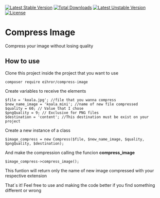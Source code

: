 [![Latest Stable Version](https://poser.pugx.org/eihror/compress-image/v/stable)](https://packagist.org/packages/eihror/compress-image)
[![Total Downloads](https://poser.pugx.org/eihror/compress-image/downloads)](https://packagist.org/packages/eihror/compress-image)
[![Latest Unstable Version](https://poser.pugx.org/eihror/compress-image/v/unstable)](https://packagist.org/packages/eihror/compress-image)
[![License](https://poser.pugx.org/eihror/compress-image/license)](https://packagist.org/packages/eihror/compress-image)

# Compress Image

Compress your image without losing quality

## How to use

Clone this project inside the project that you want to use

```
composer require eihror/compress-image
```

Create variables to receive the elements

```
$file = 'koala.jpg'; //file that you wanna compress
$new_name_image = 'koala_mini'; //name of new file compressed
$quality = 60; // Value that I chose
$pngQuality = 9; // Exclusive for PNG files
$destination = 'content'; //This destination must be exist on your project
```

Create a new instance of a class

```
$image_compress = new Compress($file, $new_name_image, $quality, $pngQuality, $destination);
```

And make the compression calling the funcion **compress_image**

```
$image_compress->compress_image();
```

This funtion will return only the name of new image compressed with your respective extension

That´s it! Feel free to use and making the code better if you find something different or wrong